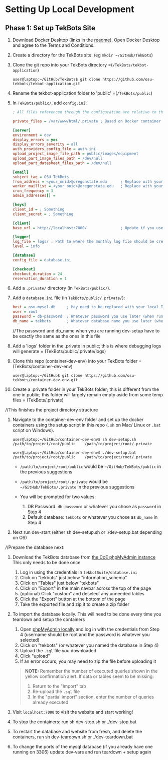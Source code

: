 # Setting Up Local Development

## Phase 1: Set up TekBots Site
1. Download Docker Desktop (links in the [readme](./README.md)). Open Docker Desktop and agree to the Terms and Conditions.

1. Create a directory for the TekBots site. (eg `mkdir ~/GitHub/TekBots`)

1. Clone the git repo into your TekBots directory =(`/TekBots/tekbot-application`)
    ```console
    user@laptop:~/GitHub/TekBots$ git clone https://github.com/osu-tekbots/tekbot-application.git
    ```
1. Rename the tekbot-application folder to 'public' =(`/TekBots/public`)
    
1. In `TekBots/public/`, add `config.ini`:
    ```ini
    ; All files referenced through the configuration are relative to this private path

    private_files = /var/www/html/.private ; Based on Docker container path, *NOT* OS filepath

    [server]
    environment = dev
    display_errors = yes
    display_errors_severity = all
    auth_providers_config_file = auth.ini
    upload_project_image_file_path = public/images/equipment
    upload_part_image_files_path = /dev/null
    upload_part_datasheet_files_path = /dev/null

    [email]
    subject_tag = OSU TekBots
    from_address = <your_onid>@oregonstate.edu      ; Replace with your ONID
    worker_maillist = <your_onid>@oregonstate.edu   ; Replace with your ONID
    cron_frequency = 3
    admin_addresses[] = 

    [keys]
    client_id = ; Something
    client_secret = ; Something

    [client]
    base_url = http://localhost:7000/               ; Update if you use a different port

    [logger]
    log_file = logs/ ; Path to where the monthly log file should be created
    level = info

    [database]
    config_file = database.ini

    [checkout]
    checkout_duration = 24
    reservation_duration = 1
    ```

1. Add a `.private/` directory (in `TekBots/public/`).

1. Add a `database.ini` file (in `TekBots/public/.private/`):
    ```ini
    host = osu-mysql-db     ; May need to be replaced with your local IP
    user = root
    password = db-password  ; Whatever password you use later (when running dev-setup.sh)
    db_name = tekbots       ; Whatever database name you use later (when running dev-setup.sh)
    ```
    //The password and db_name when you are running dev-setup have to be exactly the same as the ones in this file

1. Add a 'logs' folder in the .private in public; this is where debugging logs will generate = (TekBots/public/.private/logs)

1. Clone this repo (container-dev-env) into your TekBots folder = (TekBots/container-dev-env)
    ```console
    user@laptop:~/GitHub$ git clone https://github.com/osu-tekbots/container-dev-env.git 
    ```
1. Create a .private folder in your TekBots folder; this is different from the one in public; this folder will largely remain empty aside from some temp files = (TekBots/.private)
   
//This finishes the project directory structure
 
1. Navigate to the container-dev-env folder and set up the docker containers using the setup script in this repo (`.sh` on Mac/ Linux or `.bat` script on Windows).
    ```console
    user@laptop:~/GitHub/container-dev-env$ sh dev-setup.sh /path/to/project/root/public    /path/to/project/root/.private

    user@laptop:~/GitHub/container-dev-env$ ./dev-setup.bat /path/to/project/root/public    /path/to/project/root/.private
    ```
    - `/path/to/project/root/public` would be `~/GitHub/TekBots/public` in the previous suggestions
    - `/path/to/project/root/.private` would be `~/GitHub/TekBots/.private` in the previous suggestions
      
    - You will be prompted for two values:
        1. DB Password: `db-password` or whatever you chose as `password` in Step 4
        2. Default database: `tekbots` or whatever you chose as `db_name` in Step 4

1. Next run dev-start (either sh dev-setup.sh or ./dev-setup.bat depending on OS)

//Prepare the database next: 

1. Download the TekBots database from [the CoE phpMyAdmin instance](https://tools.engr.oregonstate.edu/phpMyAdmin) This only needs to be done once
    1. Log in using the credentials in `tekbotSuite/database.ini`
    2. Click on "tekbots" just below "information_schema"
    3. Click on "Tables" just below "tekbots"
    4. Click on "Export" in the main navbar across the top of the page
    5. (optional) Click "custom" and deselect any unneeded tables
    6. Click the "Export" button at the bottom of the page
    7. Take the exported file and zip it to create a zip folder

1. To import the database locally. This will need to be done every time you teardown and setup the containers
    1. Open [phpMyAdmin locally](http://localhost:5000) and log in with the credentials from Step 4 (username should be root and the password is whatever you selected)
    2. Click on "tekbots" (or whatever you named the database in Step 4)
    3. Upload the `.sql` file you downloaded
    4. Click "upload"
    5. If an error occurs, you may need to zip the file before uploading it
    > **NOTE:** Remember the number of executed queries shown in the yellow confirmation alert. If data or tables seem to be missing:
    >    1. Return to the "Import" tab
    >    2. Re-upload the `.sql` file
    >    3. In the "partial import" section, enter the number of queries already executed


1. Visit `localhost:7000` to visit the website and start working!

1. To stop the containers: run sh dev-stop.sh or ./dev-stop.bat
1. To restart the database and website from fresh, and delete the containers, run sh dev-teardown.sh or ./dev-teardown.bat
1. To change the ports of the mysql database (if you already have one running on 3306) update dev-vars and run teardown + setup again
